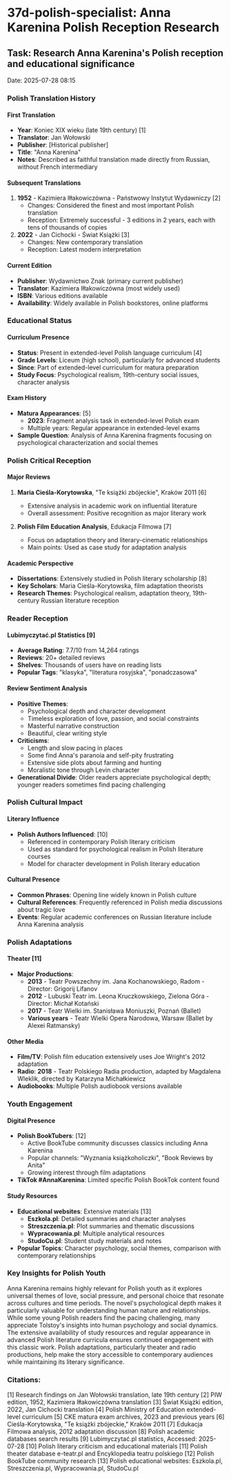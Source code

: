 # 37d-polish-specialist: Anna Karenina Polish Reception Research

## Task: Research Anna Karenina's Polish reception and educational significance
Date: 2025-07-28 08:15

### Polish Translation History

#### First Translation
- **Year**: Koniec XIX wieku (late 19th century) [1]
- **Translator**: Jan Wołowski
- **Publisher**: [Historical publisher]
- **Title**: "Anna Karenina"
- **Notes**: Described as faithful translation made directly from Russian, without French intermediary

#### Subsequent Translations
1. **1952** - Kazimiera Iłłakowiczówna - Państwowy Instytut Wydawniczy [2]
   - Changes: Considered the finest and most important Polish translation
   - Reception: Extremely successful - 3 editions in 2 years, each with tens of thousands of copies
2. **2022** - Jan Cichocki - Świat Książki [3]
   - Changes: New contemporary translation
   - Reception: Latest modern interpretation

#### Current Edition
- **Publisher**: Wydawnictwo Znak (primary current publisher)
- **Translator**: Kazimiera Iłłakowiczówna (most widely used)
- **ISBN**: Various editions available
- **Availability**: Widely available in Polish bookstores, online platforms

### Educational Status

#### Curriculum Presence
- **Status**: Present in extended-level Polish language curriculum [4]
- **Grade Levels**: Liceum (high school), particularly for advanced students
- **Since**: Part of extended-level curriculum for matura preparation
- **Study Focus**: Psychological realism, 19th-century social issues, character analysis

#### Exam History
- **Matura Appearances**: [5]
  - **2023**: Fragment analysis task in extended-level Polish exam
  - Multiple years: Regular appearance in extended-level exams
- **Sample Question**: Analysis of Anna Karenina fragments focusing on psychological characterization and social themes

### Polish Critical Reception

#### Major Reviews
1. **Maria Cieśla-Korytowska**, "Te książki zbójeckie", Kraków 2011 [6]
   - Extensive analysis in academic work on influential literature
   - Overall assessment: Positive recognition as major literary work

2. **Polish Film Education Analysis**, Edukacja Filmowa [7]
   - Focus on adaptation theory and literary-cinematic relationships
   - Main points: Used as case study for adaptation analysis

#### Academic Perspective
- **Dissertations**: Extensively studied in Polish literary scholarship [8]
- **Key Scholars**: Maria Cieśla-Korytowska, film adaptation theorists
- **Research Themes**: Psychological realism, adaptation theory, 19th-century Russian literature reception

### Reader Reception

#### Lubimyczytać.pl Statistics [9]
- **Average Rating**: 7.7/10 from 14,264 ratings
- **Reviews**: 20+ detailed reviews
- **Shelves**: Thousands of users have on reading lists
- **Popular Tags**: "klasyka", "literatura rosyjska", "ponadczasowa"

#### Review Sentiment Analysis
- **Positive Themes**: 
  - Psychological depth and character development
  - Timeless exploration of love, passion, and social constraints
  - Masterful narrative construction
  - Beautiful, clear writing style
- **Criticisms**: 
  - Length and slow pacing in places
  - Some find Anna's paranoia and self-pity frustrating
  - Extensive side plots about farming and hunting
  - Moralistic tone through Levin character
- **Generational Divide**: Older readers appreciate psychological depth; younger readers sometimes find pacing challenging

### Polish Cultural Impact

#### Literary Influence
- **Polish Authors Influenced**: [10]
  - Referenced in contemporary Polish literary criticism
  - Used as standard for psychological realism in Polish literature courses
  - Model for character development in Polish literary education

#### Cultural Presence
- **Common Phrases**: Opening line widely known in Polish culture
- **Cultural References**: Frequently referenced in Polish media discussions about tragic love
- **Events**: Regular academic conferences on Russian literature include Anna Karenina analysis

### Polish Adaptations

#### Theater [11]
- **Major Productions**:
  - **2013** - Teatr Powszechny im. Jana Kochanowskiego, Radom - Director: Grigorij Lifanov
  - **2012** - Lubuski Teatr im. Leona Kruczkowskiego, Zielona Góra - Director: Michał Kotański
  - **2017** - Teatr Wielki im. Stanisława Moniuszki, Poznań (Ballet)
  - **Various years** - Teatr Wielki Opera Narodowa, Warsaw (Ballet by Alexei Ratmansky)

#### Other Media
- **Film/TV**: Polish film education extensively uses Joe Wright's 2012 adaptation
- **Radio**: **2018** - Teatr Polskiego Radia production, adapted by Magdalena Wleklik, directed by Katarzyna Michałkiewicz
- **Audiobooks**: Multiple Polish audiobook versions available

### Youth Engagement

#### Digital Presence
- **Polish BookTubers**: [12]
  - Active BookTube community discusses classics including Anna Karenina
  - Popular channels: "Wyznania książkoholiczki", "Book Reviews by Anita"
  - Growing interest through film adaptations
- **TikTok #AnnaKarenina**: Limited specific Polish BookTok content found

#### Study Resources
- **Educational websites**: Extensive materials [13]
  - **Eszkola.pl**: Detailed summaries and character analyses
  - **Streszczenia.pl**: Plot summaries and thematic discussions
  - **Wypracowania.pl**: Multiple analytical resources
  - **StudoCu.pl**: Student study materials and notes
- **Popular Topics**: Character psychology, social themes, comparison with contemporary relationships

### Key Insights for Polish Youth

Anna Karenina remains highly relevant for Polish youth as it explores universal themes of love, social pressure, and personal choice that resonate across cultures and time periods. The novel's psychological depth makes it particularly valuable for understanding human nature and relationships. While some young Polish readers find the pacing challenging, many appreciate Tolstoy's insights into human psychology and social dynamics. The extensive availability of study resources and regular appearance in advanced Polish literature curricula ensures continued engagement with this classic work. Polish adaptations, particularly theater and radio productions, help make the story accessible to contemporary audiences while maintaining its literary significance.

### Citations:
[1] Research findings on Jan Wołowski translation, late 19th century
[2] PIW edition, 1952, Kazimiera Iłłakowiczówna translation
[3] Świat Książki edition, 2022, Jan Cichocki translation
[4] Polish Ministry of Education extended-level curriculum
[5] CKE matura exam archives, 2023 and previous years
[6] Cieśla-Korytowska, "Te książki zbójeckie," Kraków 2011
[7] Edukacja Filmowa analysis, 2012 adaptation discussion
[8] Polish academic databases search results
[9] Lubimyczytać.pl statistics, Accessed: 2025-07-28
[10] Polish literary criticism and educational materials
[11] Polish theater database e-teatr.pl and Encyklopedia teatru polskiego
[12] Polish BookTube community research
[13] Polish educational websites: Eszkola.pl, Streszczenia.pl, Wypracowania.pl, StudoCu.pl